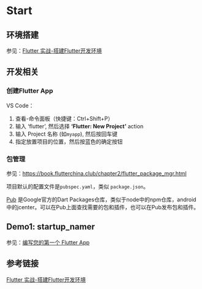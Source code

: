 # Start

## 环境搭建

参见：[Flutter 实战-搭建Flutter开发环境](https://book.flutterchina.club/chapter1/install_flutter.html)



## 开发相关

### 创建Flutter App

VS Code：

1. 查看-命令面板（快捷键：Ctrl+Shift+P）
2. 输入 ‘flutter’, 然后选择 **‘Flutter: New Project’** action
3. 输入 Project 名称 (如`myapp`), 然后按回车键
4. 指定放置项目的位置，然后按蓝色的确定按钮

### 包管理

参见：<https://book.flutterchina.club/chapter2/flutter_package_mgr.html>

项目默认的配置文件是`pubspec.yaml`，类似 `package.json`。

[Pub](https://pub.dev/flutter/packages) 是Google官方的Dart Packages仓库，类似于node中的npm仓库，android中的jcenter。可以在Pub上面查找需要的包和插件，也可以在Pub发布包和插件。



## Demo1: startup_namer

参见：[编写您的第一个 Flutter App](https://flutterchina.club/get-started/codelab/)



## 参考链接

[Flutter 实战-搭建Flutter开发环境](https://book.flutterchina.club/chapter1/install_flutter.html)

